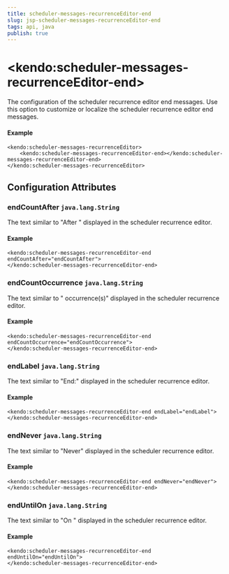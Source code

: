 ```yaml
---
title: scheduler-messages-recurrenceEditor-end
slug: jsp-scheduler-messages-recurrenceEditor-end
tags: api, java
publish: true
---
```


# \<kendo:scheduler-messages-recurrenceEditor-end\>

The configuration of the scheduler recurrence editor end messages. Use this option to customize or localize the scheduler recurrence editor end messages.

#### Example
    <kendo:scheduler-messages-recurrenceEditor>
        <kendo:scheduler-messages-recurrenceEditor-end></kendo:scheduler-messages-recurrenceEditor-end>
    </kendo:scheduler-messages-recurrenceEditor>

## Configuration Attributes

### endCountAfter `java.lang.String`

The text similar to "After " displayed in the scheduler recurrence editor.

#### Example
    <kendo:scheduler-messages-recurrenceEditor-end endCountAfter="endCountAfter">
    </kendo:scheduler-messages-recurrenceEditor-end>

### endCountOccurrence `java.lang.String`

The text similar to " occurrence(s)" displayed in the scheduler recurrence editor.

#### Example
    <kendo:scheduler-messages-recurrenceEditor-end endCountOccurrence="endCountOccurrence">
    </kendo:scheduler-messages-recurrenceEditor-end>

### endLabel `java.lang.String`

The text similar to "End:" displayed in the scheduler recurrence editor.

#### Example
    <kendo:scheduler-messages-recurrenceEditor-end endLabel="endLabel">
    </kendo:scheduler-messages-recurrenceEditor-end>

### endNever `java.lang.String`

The text similar to "Never" displayed in the scheduler recurrence editor.

#### Example
    <kendo:scheduler-messages-recurrenceEditor-end endNever="endNever">
    </kendo:scheduler-messages-recurrenceEditor-end>

### endUntilOn `java.lang.String`

The text similar to "On " displayed in the scheduler recurrence editor.

#### Example
    <kendo:scheduler-messages-recurrenceEditor-end endUntilOn="endUntilOn">
    </kendo:scheduler-messages-recurrenceEditor-end>

